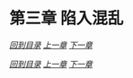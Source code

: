 # 第三章 陷入混乱

_[回到目录](README.md) [上一章](2.md) [下一章](4.md)_



_[回到目录](README.md) [上一章](2.md) [下一章](4.md)_
